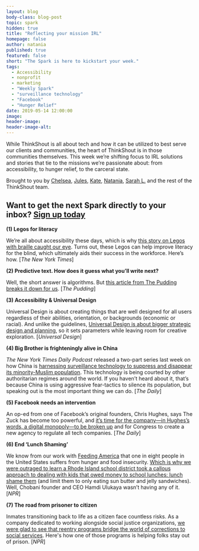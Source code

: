 ```yaml
---
layout: blog
body-class: blog-post
topic: spark
hidden: true
title: "Reflecting your mission IRL"
homepage: false
author: natania
published: true
featured: false
short: "The Spark is here to kickstart your week."
tags:
  - Accessibility
  - nonprofit
  - marketing
  - "Weekly Spark"
  - "surveillance technology"
  - "Facebook"
  - "Hunger Relief"
date: 2019-05-14 12:00:00
image:
header-image:
header-image-alt:
---
```

While ThinkShout is all about tech and how it can be utilized to best serve our clients and communities, the heart of ThinkShout is in those communities themselves. This week we’re shifting focus to IRL solutions and stories that tie to the missions we’re passionate about: from accessibility, to hunger relief, to the carceral state.  

Brought to you by [Chelsea](https://thinkshout.com/team/chelsea/), [Jules](https://thinkshout.com/team/jules/), [Kate](https://thinkshout.com/team/kate/), [Natania](https://thinkshout.com/team/natania/), [Sarah L.](https://thinkshout.com/team/sarah/) and the rest of the ThinkShout team.  

## Want to get the next Spark directly to your inbox? [**Sign up today**](http://eepurl.com/dFrmtn)  

**(1) Legos for literacy**  

We’re all about accessibility these days, which is why [this story on Legos with braille caught our eye](https://www.nytimes.com/2019/04/27/health/lego-braille-bricks.html). Turns out, these Legos can help improve literacy for the blind, which ultimately aids their success in the workforce. Here’s how. [_The New York Times_]

**(2) Predictive text. How does it guess what you’ll write next?**  

Well, the short answer is algorithms. But [this article from The Pudding breaks it down for us](https://pudding.cool/2019/04/text-prediction/). [_The Pudding_]

**(3) Accessibility & Universal Design**  

Universal Design is about creating things that are well designed for all users regardless of their abilities, orientation, or backgrounds (economic or racial). And unlike the guidelines, [Universal Design is about bigger strategic design and planning](http://universaldesign.ie/What-is-Universal-Design/The-7-Principles/), so it sets parameters while leaving room for creative exploration. [_Universal Design_]

**(4) Big Brother is frighteningly alive in China**  

_The New York Times Daily Podcast_ released a two-part series last week on how China is [harnessing surveillance technology to suppress and disappear its minority-Muslim population](https://www.nytimes.com/2019/05/06/podcasts/the-daily/china-surveillance-uighurs.html). This technology is being courted by other authoritarian regimes around the world. If you haven’t heard about it, that’s because China is using aggressive fear-tactics to silence its population, but speaking out is the most important thing we can do. [_The Daily_]  

**(5) Facebook needs an intervention**  

An op-ed from one of Facebook’s original founders, Chris Hughes, says The Zuck has become too powerful, and [it’s time for the company—in Hughes’s words, a digital monopoly—to be broken up](https://www.nytimes.com/2019/05/10/podcasts/the-daily/facebook-zuckerberg-hughes.html) and for Congress to create a new agency to regulate all tech companies. [_The Daily_]

**(6) End ‘Lunch Shaming’**  

We know from our work with [Feeding America](https://thinkshout.com/work/feedingamerica/) that one in eight people in the United States suffers from hunger and food insecurity. [Which is why we were outraged to learn a Rhode Island school district took a callous approach to dealing with kids that owed money to school lunches: lunch shame them](https://www.npr.org/2019/05/10/722259141/after-backlash-rhode-island-school-district-rolls-back-lunch-shaming-policy) (and limit them to only eating sun butter and jelly sandwiches). Well, Chobani founder and CEO Hamdi Ulukaya wasn’t having any of it. [_NPR_]


**(7) The road from prisoner to citizen**  

Inmates transitioning back to life as a citizen face countless risks. As a company dedicated to working alongside social justice organizations, [we were glad to see that reentry programs bridge the world of corrections to social services](https://www.npr.org/2019/05/06/693659620/changing-how-you-think-helps-the-transition-from-prisoner-back-to-citizen). Here's how one of those programs is helping folks stay out of prison. [_NPR_]
